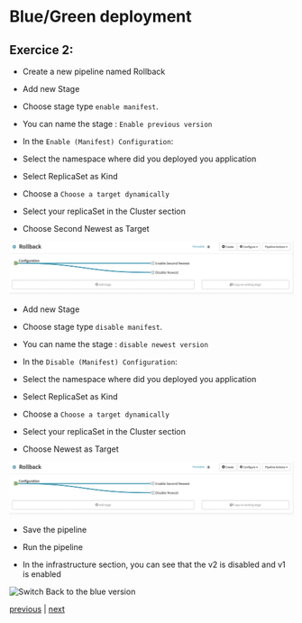 # Blue/Green deployment
## Exercice 2:

* Create a new pipeline named Rollback

* Add new Stage

* Choose stage type `enable manifest`.

* You can name the stage : `Enable previous version`

* In the `Enable (Manifest) Configuration`:

* Select the namespace where did you deployed you application

* Select ReplicaSet as Kind

* Choose a `Choose a target dynamically`

* Select your replicaSet in the Cluster section

* Choose Second Newest as Target 

![Switch Back to the blue version](./images/rollback.png)

* Add new Stage

* Choose stage type `disable manifest`.

* You can name the stage : `disable newest version`

* In the `Disable (Manifest) Configuration`:

* Select the namespace where did you deployed you application

* Select ReplicaSet as Kind

* Choose a `Choose a target dynamically`

* Select your replicaSet in the Cluster section

* Choose Newest as Target 

![Switch Back to the blue version](./images/rollback.png)

* Save the pipeline

* Run the pipeline

* In the infrastructure section, you can see that the v2 is disabled and v1 is enabled

![Switch Back to the blue version](./images/enable-v1-disable-v2.png)

[previous](../exercice1/README.md) | [next](../exercice3/README.md)

